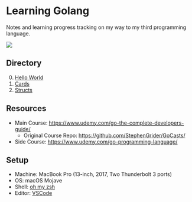 # Learning Golang
Notes and learning progress tracking on my way to my third programming language.

![](https://img.shields.io/github/last-commit/itsmingjie/golang.svg)

## Directory
0. [Hello World](0_hello_world/)
0. [Cards](1_cards/)
0. [Structs](2_structs/)

## Resources

* Main Course: https://www.udemy.com/go-the-complete-developers-guide/
    - Original Course Repo: https://github.com/StephenGrider/GoCasts/
* Side Course: https://www.udemy.com/go-programming-language/

## Setup

* Machine: MacBook Pro (13-inch, 2017, Two Thunderbolt 3 ports)
* OS: macOS Mojave
* Shell: [oh my zsh](https://ohmyz.sh/)
* Editor: [VSCode](https://code.visualstudio.com/)